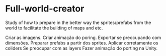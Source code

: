 # Full-world-creator
Study of how to prepare in the better way the sprites/prefabs from the world to facilitate the building of maps and etc.

Criar as imagens.
Criar animação do poring.
Exportar se preocupando com dimensões.
Preparar prefabs a partir dos sprites.
	Aplicar corretamente os coliders
	Se preocupar com as layers
Fazer animação do porting na Unity.

